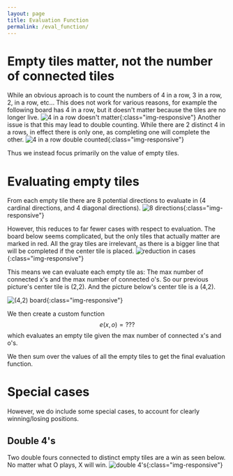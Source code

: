 ```yaml
---
layout: page
title: Evaluation Function
permalink: /eval_function/
---
```

<script src="https://cdn.mathjax.org/mathjax/latest/MathJax.js?config=TeX-AMS-MML_HTMLorMML" type="text/javascript"></script>


# Empty tiles matter, not the number of connected tiles

While an obvious aproach is to count the numbers of 4 in a row, 3 in a row, 2, in a row, etc...
This does not work for various reasons, for example the following board has 4 in a row, but it doesn't matter because the tiles are no longer live.
![4 in a row doesn't matter](/images/4_in_a_row_doesnt_matter.png){:class="img-responsive"}
Another issue is that this may lead to double counting.
While there are 2 distinct 4 in a rows, in effect there is only one, as completing one will complete the other.
![4 in a row double counted](/images/4_in_a_row_double_count.png){:class="img-responsive"}

Thus we instead focus primarily on the value of empty tiles.

# Evaluating empty tiles

From each empty tile there are 8 potential directions to evaluate in (4 cardinal directions, and 4 diagonal directions).
![8 directions](/images/potential_eval_directions.png){:class="img-responsive"}

However, this reduces to far fewer cases with respect to evaluation.
The board below seems complicated, but the only tiles that actually matter are marked in red.
All the gray tiles are irrelevant, as there is a bigger line that will be completed if the center tile is placed.
![reduction in cases](/images/reduction_in_cases.png){:class="img-responsive"}

This means we can evaluate each empty tile as:
The max number of connected x's and the max number of connected o's.
So our previous picture's center tile is (2,2).
And the picture below's center tile is a (4,2).

![(4,2) board](/images/4_2_board.png){:class="img-responsive"}

We then create a custom function
$$ e(x,o) = ???$$
which evaluates an empty tile given the max number of connected x's and o's.

We then sum over the values of all the empty tiles to get the final evaluation function.

# Special cases

However, we do include some special cases, to account for clearly winning/losing positions.

## Double 4's
Two double fours connected to distinct empty tiles are a win as seen below.
No matter what O plays, X will win.
![double 4's](/images/double_4_win.png){:class="img-responsive"}

